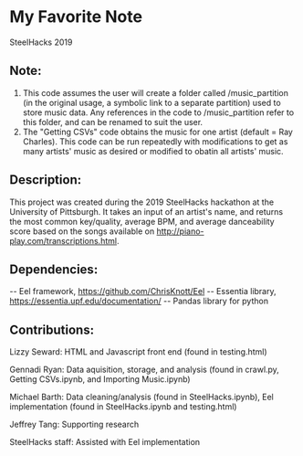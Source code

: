 # My Favorite Note
SteelHacks 2019

## Note: 
1. This code assumes the user will create a folder called /music_partition (in the original usage, a symbolic link to a separate partition) used to store music data. Any references in the code to /music_partition refer to this folder, and can be renamed to suit the user.
2. The "Getting CSVs" code obtains the music for one artist (default = Ray Charles). This code can be run repeatedly with modifications to get as many artists' music as desired or modified to obatin all artists' music. 

## Description:
This project was created during the 2019 SteelHacks hackathon at the University of Pittsburgh. It takes an input of an artist's name, and returns the most common key/quality, average BPM, and average danceability score based on the songs available on http://piano-play.com/transcriptions.html. 

## Dependencies: 
-- Eel framework, https://github.com/ChrisKnott/Eel
-- Essentia library, https://essentia.upf.edu/documentation/
-- Pandas library for python

## Contributions: 
Lizzy Seward: HTML and Javascript front end (found in testing.html)

Gennadi Ryan: Data aquisition, storage, and analysis (found in crawl.py, Getting CSVs.ipynb, and Importing Music.ipynb)

Michael Barth: Data cleaning/analysis (found in SteelHacks.ipynb), Eel implementation (found in SteelHacks.ipynb and testing.html)

Jeffrey Tang: Supporting research

SteelHacks staff: Assisted with Eel implementation
